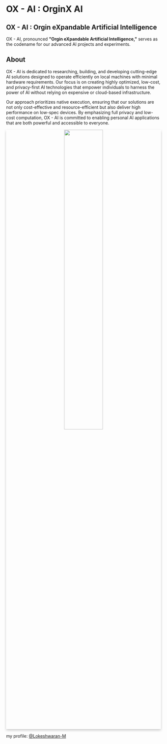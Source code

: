 
# OX - AI  : OrginX AI

## OX - AI : **Orgin eXpandable Artificial Intelligence**

OX - AI, pronounced **"Orgin eXpandable Artificial Intelligence,"** serves as the codename for our advanced AI projects and experiments.

## About

OX - AI is dedicated to researching, building, and developing cutting-edge AI solutions designed to operate efficiently on local machines with minimal hardware requirements. Our focus is on creating highly optimized, low-cost, and privacy-first AI technologies that empower individuals to harness the power of AI without relying on expensive or cloud-based infrastructure.

Our approach prioritizes native execution, ensuring that our solutions are not only cost-effective and resource-efficient but also deliver high performance on low-spec devices. By emphasizing full privacy and low-cost computation, OX - AI is committed to enabling personal AI applications that are both powerful and accessible to everyone.


<a  href="https://github.com/ox-ai">
<div align="center" style="box-shadow: 0 4px 8px 0 rgba(0, 0, 0, 0.2);">
<img src="https://github.com/ox-ai/.github/assets/80915494/85e91e19-80a6-443a-a532-eccb3de4de9d" width="50%" height="50%" >
</div>
</a>

my profile:
[@Lokeshwaran-M](https://github.com/Lokeshwaran-M)
